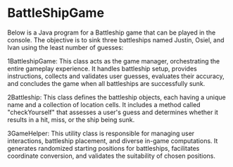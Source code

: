 # BattleShipGame

Below is a Java program for a Battleship game that can be played in the console. The objective is to sink three battleships named Justin, Osiel, and Ivan using the least number of guesses:

1BattleshipGame: This class acts as the game manager, orchestrating the entire gameplay experience. It handles battleship setup, provides instructions, collects and validates user guesses, evaluates their accuracy, and concludes the game when all battleships are successfully sunk.

2Battleship: This class defines the battleship objects, each having a unique name and a collection of location cells. It includes a method called "checkYourself" that assesses a user's guess and determines whether it results in a hit, miss, or the ship being sunk.

3GameHelper: This utility class is responsible for managing user interactions, battleship placement, and diverse in-game computations. It generates randomized starting positions for battleships, facilitates coordinate conversion, and validates the suitability of chosen positions.



